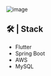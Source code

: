 ![image](https://github.com/user-attachments/assets/2cb18682-a352-415e-b859-fd422b89afa3)

🛠️ | Stack
---
- Flutter
- Spring Boot
- AWS
- MySQL
